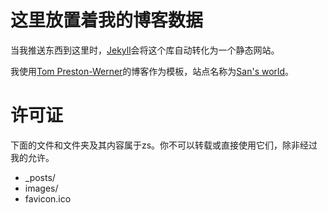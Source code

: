 ﻿这里放置着我的博客数据
===

当我推送东西到这里时，[Jekyll](http://github.com/mojombo/jekyll)会将这个库自动转化为一个静态网站。

我使用[Tom Preston-Werner](http://tom.preston-werner.com/)的博客作为模板，站点名称为[San's world](http://hueidou.github.io/)。

许可证
===

下面的文件和文件夹及其内容属于zs。你不可以转载或直接使用它们，除非经过我的允许。

* _posts/
* images/
* favicon.ico


